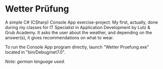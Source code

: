 # Wetter Prüfung
A simple C# (CSharp) Console App exercise-project. My first, actually, done during my classes for IT Specialist in Application Development by Lutz & Grub Academy. It asks the user about the weather, and depending on the answer(s), it gives recommendations on what to wear. 

To run the Console App program directly, launch "Wetter Pruefung.exe" located in "bin/Debug/net7.0". 

*Note: german language used.* 
